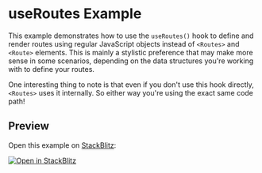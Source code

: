 # useRoutes Example

This example demonstrates how to use the `useRoutes()` hook to define and render routes using regular JavaScript objects instead of `<Routes>` and `<Route>` elements. This is mainly a stylistic preference that may make more sense in some scenarios, depending on the data structures you're working with to define your routes.

One interesting thing to note is that even if you don't use this hook directly, `<Routes>` uses it internally. So either way you're using the exact same code path!

## Preview

Open this example on [StackBlitz](https://stackblitz.com):

[![Open in StackBlitz](https://developer.stackblitz.com/img/open_in_stackblitz.svg)](https://stackblitz.com/github/remix-run/react-router/tree/dev/examples/use-routes?file=src/App.tsx)
